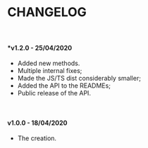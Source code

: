 # CHANGELOG

&nbsp;

#### *v1.2.0 - 25/04/2020

  - Added new methods.
  - Multiple internal fixes;
  - Made the JS/TS dist considerably smaller;
  - Added the API to the READMEs;
  - Public release of the API.

&nbsp;

#### v1.0.0 - 18/04/2020

  - The creation.
